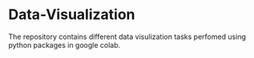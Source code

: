 # Data-Visualization

The repository contains different data visulization tasks perfomed using python packages in google colab.
